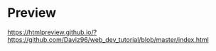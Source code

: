 # Preview

https://htmlpreview.github.io/?https://github.com/Daviz96/web_dev_tutorial/blob/master/index.html